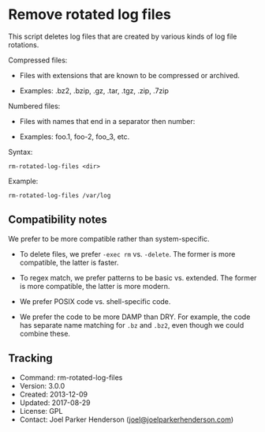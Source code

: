 # Remove rotated log files

This script deletes log files that are created by various kinds of log file rotations.

Compressed files: 

  * Files with extensions that are known to be compressed or archived.

  * Examples: .bz2, .bzip, .gz, .tar, .tgz, .zip, .7zip

Numbered files:

  * Files with names that end in a separator then number:

  * Examples: foo.1, foo-2, foo_3, etc.

Syntax:

    rm-rotated-log-files <dir>

Example:

    rm-rotated-log-files /var/log


## Compatibility notes

We prefer to be more compatible rather than system-specific.

  * To delete files, we prefer `-exec rm` vs. `-delete`.
    The former is more compatible, the latter is faster.

  * To regex match, we prefer patterns to be basic vs. extended.
    The former is more compatible, the latter is more modern.

  * We prefer POSIX code vs. shell-specific code.

  * We prefer the code to be more DAMP than DRY.
    For example, the code has separate name matching 
    for `.bz` and `.bz2`, even though we could combine these.


## Tracking

  * Command: rm-rotated-log-files
  * Version: 3.0.0
  * Created: 2013-12-09
  * Updated: 2017-08-29
  * License: GPL
  * Contact: Joel Parker Henderson (joel@joelparkerhenderson.com)
